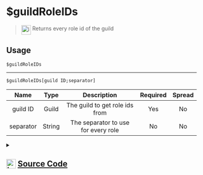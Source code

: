 # $guildRoleIDs
> <img align="top" src="https://upload.wikimedia.org/wikipedia/commons/thumb/e/e4/Infobox_info_icon.svg/160px-Infobox_info_icon.svg.png?20150409153300" alt="image" width="25" height="auto"> Returns every role id of the guild
## Usage
```
$guildRoleIDs
```
---
```
$guildRoleIDs[guild ID;separator]
```
| Name | Type | Description | Required | Spread
| :---: | :---: | :---: | :---: | :---: |
guild ID | Guild | The guild to get role ids from | Yes | No
separator | String | The separator to use for every role | No | No
<details>
<summary>
    
## <img align="top" src="https://cdn4.iconfinder.com/data/icons/iconsimple-logotypes/512/github-512.png" alt="image" width="25" height="auto">  [Source Code](https://github.com/tryforge/ForgeScript-V2/blob/main/src/native/guildRoleIDs.ts)
    
</summary>
    
```ts
import { ArgType, NativeFunction } from "../structures"

export default new NativeFunction({
    name: "$guildRoleIDs",
    version: "1.3.0",
    unwrap: true,
    brackets: false,
    description: "Returns every role id of the guild",
    args: [
        {
            name: "guild ID",
            rest: false,
            required: true,
            type: ArgType.Guild,
            description: "The guild to get role ids from"
        },
        {
            name: "separator",
            description: "The separator to use for every role",
            rest: false,
            type: ArgType.String
        }
    ],
    execute(ctx, [ guild, sep ]) {
        guild ??= ctx.guild!
        return this.success(guild?.roles.cache.map(x => x.id).join(sep ?? ", "))
    },
})
```
    
</details>